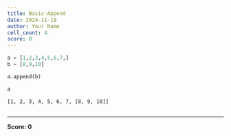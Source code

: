 ```yaml
---
title: Basic-Append
date: 2024-11-19
author: Your Name
cell_count: 4
score: 0
---
```


```python
a = [1,2,3,4,5,6,7,]
b = [8,9,10]
```


```python
a.append(b)

```


```python
a
```




    [1, 2, 3, 4, 5, 6, 7, [8, 9, 10]]




```python

```


---
**Score: 0**
